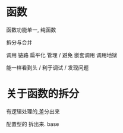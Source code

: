 # 函数

函数功能单一, 纯函数

拆分与合并

调用 链路 扁平化 管理 / 避免 嵌套调用 调用地狱

能一样看到头 / 利于调试 / 发现问题


# 关于函数的拆分


有逻辑处理的,差分出来

配置型的 拆出来. base